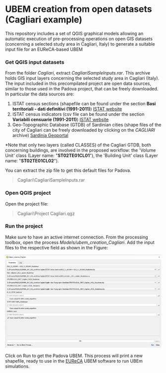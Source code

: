 # UBEM creation from open datasets (Cagliari example)

This repository includes a set of QGIS graphical models allowing an automatic execution of pre-processing operations on open GIS datasets (concerning a selected study area in Cagliari, Italy) to generate a suitable input file for an EUReCA-based UBEM

### Get QGIS input datasets
From the folder *Cagliari*, extract *CagliariSampleInputs.rar*. This archive holds GIS input layers concerning the selected study area in Cagliari (Italy). The input included in this precompilated project are open data sources, similar to those used in the Padova project, that can be freely downloaded. In particular the data sources are: 

1. ISTAT census sections (shapefile can be found under the section **Basi territoriali - dati definitivi (1991-2011)**) [ISTAT website](https://www.istat.it/it/archivio/104317#accordions)
2. ISTAT census indicators (csv file can be found under the section **Variabili censuarie (1991-2011)**) [ISTAT website](https://www.istat.it/it/archivio/104317#accordions)
3. Geo-Topographic Database (GTDB) of Sardinian cities (shape files of the city of Cagliari can be freely downloaded by clicking on the *CAGLIARI* archive) [Sardinia Geoportal](https://www.sardegnageoportale.it/index.php?xsl=2420&s=40&v=9&c=95648&na=1&n=10&esp=1&tb=14401)

*Note that only two layers (called CLASSES) of the Cagliari GTDB, both concerning buildings, are involved in the proposed workflow: the 'Volume Unit' class (Layer name: "**ST02TE01CL01**"), the 'Building Unit' class (Layer name: "**ST02TE01CL02**").


You can extract the zip file to get this default files for Padova. 

> Cagliari\CagliariSampleInputs.rar

### Open QGIS project

Open the project file:

> Cagliari\Project Cagliari.qgz

### Run the project

Make sure to have an active internet connection. From the processing toolbox, open the process *Models/ubem_creation_Cagliari*. Add the input files to the respective field as shown in the Figure:

<center><img src="Inputs.png" alt="" style="height: 300px"></center>

Click on Run to get the Padova UBEM. This process will print a new shapefile, ready to use in the [EUReCA](https://github.com/BETALAB-team/EUReCA) UBEM software to run UBEm simulations.
